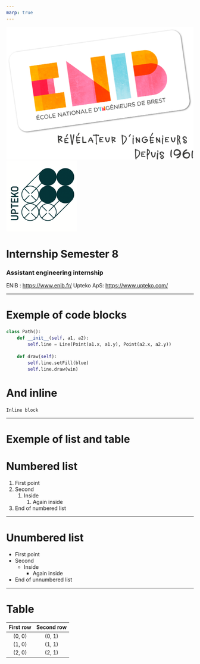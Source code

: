 ```yaml
---
marp: true
---
```

<style>
@import 'base';
</style>

<!-- _footer: p9walcza@enib.fr -->
![bg vertical left:45% 45%](./images/ENIB-logo-et-signature-cmjn.png)
![bg left:45% 45%](./images/logo_entreprise.png)

# Internship Semester 8
### **Assistant engineering internship**

ENIB : https://www.enib.fr/
Upteko ApS: https://www.upteko.com/




---

# **Exemple of code blocks**

```python
class Path():
	def __init__(self, a1, a2):
		self.line = Line(Point(a1.x, a1.y), Point(a2.x, a2.y))

	def draw(self):
		self.line.setFill(blue)
		self.line.draw(win)
```

# And inline
`Inline block`

---

# **Exemple of list and table**
# Numbered list
1. First point
2. Second
   1. Inside
      1. Again inside
3. End of numbered list

---

# Unumbered list

* First point
* Second
  * Inside
    * Again inside
* End  of unnumbered list

---

# Table

|First row|Second row|
|:-------:|:--------:|
|  (0, 0) |  (0, 1)  |
|  (1, 0) |  (1, 1)  |
|  (2, 0) |  (2, 1)  |